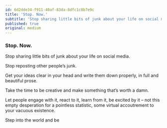 ```yaml
---
id: 6d2dde34-f911-40af-83da-8dfc1c8b7e9c
title: 'Stop. Now.'
subtitle: 'Stop sharing little bits of junk about your life on social media.'
published: true
original: medium
---
```




### Stop. Now.

Stop sharing little bits of junk about your life on social media.

Stop reposting other people’s junk.

Get your ideas clear in your head and write them down properly, in full and beautiful prose.

Take the time to be creative and make something that’s worth a damn.

Let people engage with it, react to it, learn from it, be excited by it – not this empty desperation for a pointless statistic, some virtual accoutrement to your vacuous existence.

Step into the world and be

